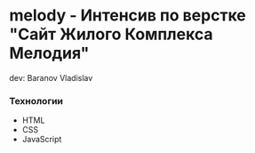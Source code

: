# melody - Интенсив по верстке "Cайт Жилого Комплекса Мелодия"
dev: Baranov Vladislav

### Технологии
- HTML
- CSS
- JavaScript
